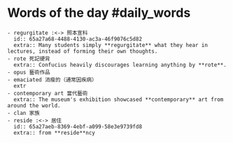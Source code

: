 # Words of the day #daily_words
	- regurgitate :<-> 照本宣科
	  id:: 65a27a68-4488-4130-ac3a-46f9076c5d82
	  extra:: Many students simply **regurgitate** what they hear in lectures, instead of forming their own thoughts.
	- rote 死記硬背
	  extra:: Confucius heavily discourages learning anything by **rote**.
	- opus 藝術作品
	- emaciated 消瘦的（通常因疾病）
	  extr
	- contemporary art 當代藝術
	  extra:: The museum's exhibition showcased **contemporary** art from around the world.
	- clan 家族
	- reside :<-> 居住
	  id:: 65a27aeb-8369-4ebf-a099-58e3e9739fd8
	  extra:: from **reside**ncy